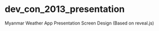 dev_con_2013_presentation
=========================

Myanmar Weather App Presentation Screen Design (Based on reveal.js)
